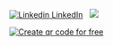 [![Linkedin](https://i.stack.imgur.com/gVE0j.png) LinkedIn](https://www.linkedin.com/in/henrikwiener/)
&nbsp;
![](https://komarev.com/ghpvc/?username=danwiener&label=PROFILE+VIEWS)


<a href='https://me-qr.com' border='0' style='cursor:pointer;display:block'><img src='https://cdn.me-qr.com/qr/37481322.png?v=1666881640' alt='Create qr code for free'></a><a href='https://me-qr.com' border='0' style='cursor:default;display:none'>Create qr code for free</a>
